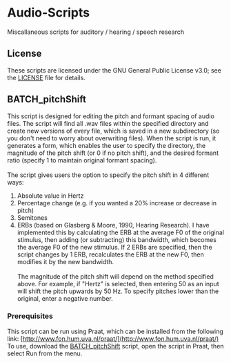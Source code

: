 # Audio-Scripts
Miscallaneous scripts for auditory / hearing / speech research

## License
These scripts are licensed under the GNU General Public License v3.0; see the [LICENSE](LICENSE) file for details.

## BATCH_pitchShift
This script is designed for editing the pitch and formant spacing of audio files. The script will find all .wav files within the specified directory and create new versions of every file, which is saved in a new subdirectory (so you don't need to worry about overwriting files). When the script is run, it generates a form, which enables the user to specify the directory, the magnitude of the pitch shift (or 0 if no pitch shift), and the desired formant ratio (specify 1 to maintain original formant spacing).
<br><br>
The script gives users the option to specify the pitch shift in 4 different ways:
1) Absolute value in Hertz
2) Percentage change (e.g. if you wanted a 20% increase or decrease in pitch)
3) Semitones
4) ERBs (based on Glasberg & Moore, 1990, Hearing Research). I have implemented this by calculating the ERB at the average F0 of the original stimulus, then adding (or subtracting) this bandwidth, which becomes the average F0 of the new stimulus. If 2 ERBs are specified, then the script changes by 1 ERB, recalculates the ERB at the new F0, then modifies it by the new bandwidth.
<br><br>
The magnitude of the pitch shift will depend on the method specified above. For example, if "Hertz" is selected, then entering 50 as an input will shift the pitch upwards by 50 Hz. To specify pitches lower than the original, enter a negative number.

### Prerequisites
This script can be run using Praat, which can be installed from the following link: [http://www.fon.hum.uva.nl/praat/](http://www.fon.hum.uva.nl/praat/)
<br>
To use, download the [BATCH_pitchShift](BATCH_pitchShift) script, open the script in Praat, then select Run from the menu.
